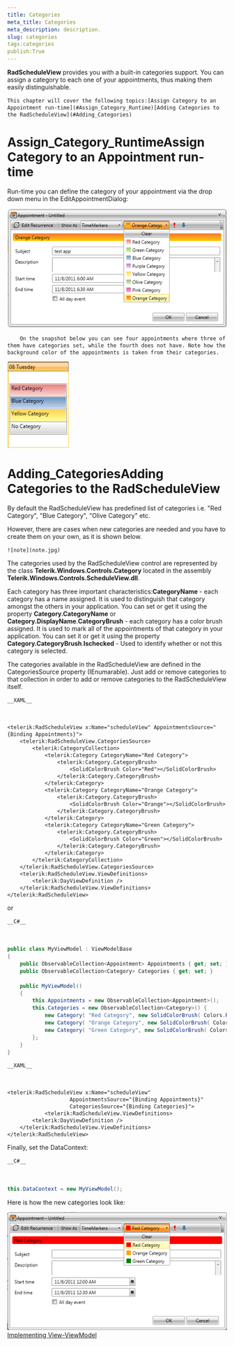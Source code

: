 ```yaml
---
title: Categories
meta_title: Categories
meta_description: description.
slug: categories
tags:categories
publish:True
---
```



__RadScheduleView__ provides you with a built-in categories support. You can assign a category to each one of your appointments, thus making them easily distinguishable.
	


	This chapter will cover the following topics:[Assign Category to an Appointment run-time](#Assign_Category_Runtime)[Adding Categories to the RadScheduleView](#Adding_Categories)

# Assign_Category_RuntimeAssign Category to an Appointment run-time

Run-time you can define the category of your appointment via the drop down menu in the EditAppointmentDialog:

![radscheduleview categories 01](../Media/radscheduleview_categories_01.png)


      	On the snapshot below you can see four appointments where three of them have categories set, while the fourth does not have. Note how the background color of the appointments is taken from their categories.
      	

![radscheduleview categories 02](../Media/radscheduleview_categories_02.png)

# Adding_CategoriesAdding Categories to the RadScheduleView

By default the RadScheduleView has predefined list of categories i.e. "Red Category", "Blue Category", "Olive Category" etc. 
      	

However, there are cases when new categories are needed and you have to create them on your own, as it is shown below.
      	
    ![note](note.jpg)
    	

The categories used by the RadScheduleView control are represented by the class __Telerik.Windows.Controls.Category__ located in the assembly __Telerik.Windows.Controls.ScheduleView.dll__.



Each category has three important characteristics:__CategoryName__ - each category has a name assigned. It is used to distinguish that category amongst the others in your application. You can set or get it using the property __Category.CategoryName__ or __Category.DisplayName__.__CategoryBrush__ - each category has a color brush assigned. It is used to mark all of the appointments of that category in your application. You can set it or get it using the property __Category.CategoryBrush__.__Ischecked__ - Used to identify whether or not this category is selected.

The categories available in the RadScheduleView are defined in the CategoriesSource property (IEnumarable). Just add or remove categories to that collection in order to add or remove categories to the RadScheduleView itself.


    __XAML__
    

```XAML


<telerik:RadScheduleView x:Name="scheduleView" AppointmentsSource="{Binding Appointments}">								
	<telerik:RadScheduleView.CategoriesSource>
		<telerik:CategoryCollection>
			<telerik:Category CategoryName="Red Category">
				<telerik:Category.CategoryBrush>
					<SolidColorBrush Color="Red"></SolidColorBrush>
				</telerik:Category.CategoryBrush>
			</telerik:Category>
			<telerik:Category CategoryName="Orange Category">
				<telerik:Category.CategoryBrush>
					<SolidColorBrush Color="Orange"></SolidColorBrush>
				</telerik:Category.CategoryBrush>
			</telerik:Category>
			<telerik:Category CategoryName="Green Category">
				<telerik:Category.CategoryBrush>
					<SolidColorBrush Color="Green"></SolidColorBrush>
				</telerik:Category.CategoryBrush>
			</telerik:Category>
		</telerik:CategoryCollection>
	</telerik:RadScheduleView.CategoriesSource>
	<telerik:RadScheduleView.ViewDefinitions>
		<telerik:DayViewDefinition />
	</telerik:RadScheduleView.ViewDefinitions>		
</telerik:RadScheduleView>

```



or


    __C#__
    

```C#


public class MyViewModel : ViewModelBase
{
	public ObservableCollection<Appointment> Appointments { get; set; }
	public ObservableCollection<Category> Categories { get; set; }

	public MyViewModel()
	{
		this.Appointments = new ObservableCollection<Appointment>();
		this.Categories = new ObservableCollection<Category>() {
			new Category( "Red Category", new SolidColorBrush( Colors.Red ) ),
			new Category( "Orange Category", new SolidColorBrush( Colors.Orange ) ),
			new Category( "Green Category", new SolidColorBrush( Colors.Green ) )
		};
	}
}

```




    __XAML__
    

```XAML


<telerik:RadScheduleView x:Name="scheduleView" 
					AppointmentsSource="{Binding Appointments}"
					CategoriesSource="{Binding Categories}">		
			<telerik:RadScheduleView.ViewDefinitions>
		<telerik:DayViewDefinition />
	</telerik:RadScheduleView.ViewDefinitions>		
</telerik:RadScheduleView>

```



Finally, set the DataContext:


    __C#__
    

```C#


this.DataContext = new MyViewModel();

```



Here is how the new categories look like:

![radscheduleview categories 03](../Media/radscheduleview_categories_03.png)[Implementing View-ViewModel ](http://radscheduleview-populating-with-data-implementing-view-model.md)
